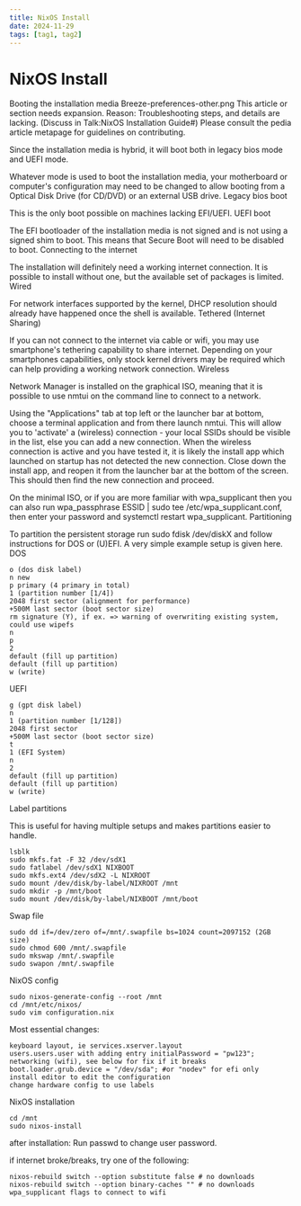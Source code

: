 ```yaml
---
title: NixOS Install
date: 2024-11-29
tags: [tag1, tag2]
---
```


# NixOS Install

Booting the installation media
Breeze-preferences-other.png
This article or section needs expansion.
Reason: Troubleshooting steps, and details are lacking. (Discuss in Talk:NixOS Installation Guide#)
Please consult the pedia article metapage for guidelines on contributing.

Since the installation media is hybrid, it will boot both in legacy bios mode and UEFI mode.

Whatever mode is used to boot the installation media, your motherboard or computer's configuration may need to be changed to allow booting from a Optical Disk Drive (for CD/DVD) or an external USB drive.
Legacy bios boot

This is the only boot possible on machines lacking EFI/UEFI.
UEFI boot

The EFI bootloader of the installation media is not signed and is not using a signed shim to boot. This means that Secure Boot will need to be disabled to boot.
Connecting to the internet

The installation will definitely need a working internet connection. It is possible to install without one, but the available set of packages is limited.
Wired

For network interfaces supported by the kernel, DHCP resolution should already have happened once the shell is available.
Tethered (Internet Sharing)

If you can not connect to the internet via cable or wifi, you may use smartphone's tethering capability to share internet. Depending on your smartphones capabilities, only stock kernel drivers may be required which can help providing a working network connection.
Wireless

Network Manager is installed on the graphical ISO, meaning that it is possible to use nmtui on the command line to connect to a network.

Using the "Applications" tab at top left or the launcher bar at bottom, choose a terminal application and from there launch nmtui. This will allow you to 'activate' a (wireless) connection - your local SSIDs should be visible in the list, else you can add a new connection. When the wireless connection is active and you have tested it, it is likely the install app which launched on startup has not detected the new connection. Close down the install app, and reopen it from the launcher bar at the bottom of the screen. This should then find the new connection and proceed.

On the minimal ISO, or if you are more familiar with wpa_supplicant then you can also run wpa_passphrase ESSID | sudo tee /etc/wpa_supplicant.conf, then enter your password and systemctl restart wpa_supplicant.
Partitioning

To partition the persistent storage run sudo fdisk /dev/diskX and follow instructions for DOS or (U)EFI. A very simple example setup is given here.
DOS

    o (dos disk label)
    n new
    p primary (4 primary in total)
    1 (partition number [1/4])
    2048 first sector (alignment for performance)
    +500M last sector (boot sector size)
    rm signature (Y), if ex. => warning of overwriting existing system, could use wipefs
    n
    p
    2
    default (fill up partition)
    default (fill up partition)
    w (write)

UEFI

    g (gpt disk label)
    n
    1 (partition number [1/128])
    2048 first sector
    +500M last sector (boot sector size)
    t
    1 (EFI System)
    n
    2
    default (fill up partition)
    default (fill up partition)
    w (write)

Label partitions

This is useful for having multiple setups and makes partitions easier to handle.

    lsblk
    sudo mkfs.fat -F 32 /dev/sdX1
    sudo fatlabel /dev/sdX1 NIXBOOT
    sudo mkfs.ext4 /dev/sdX2 -L NIXROOT
    sudo mount /dev/disk/by-label/NIXROOT /mnt
    sudo mkdir -p /mnt/boot
    sudo mount /dev/disk/by-label/NIXBOOT /mnt/boot

Swap file

    sudo dd if=/dev/zero of=/mnt/.swapfile bs=1024 count=2097152 (2GB size)
    sudo chmod 600 /mnt/.swapfile
    sudo mkswap /mnt/.swapfile
    sudo swapon /mnt/.swapfile

NixOS config

    sudo nixos-generate-config --root /mnt
    cd /mnt/etc/nixos/
    sudo vim configuration.nix

Most essential changes:

    keyboard layout, ie services.xserver.layout
    users.users.user with adding entry initialPassword = "pw123";
    networking (wifi), see below for fix if it breaks
    boot.loader.grub.device = "/dev/sda"; #or "nodev" for efi only
    install editor to edit the configuration
    change hardware config to use labels

NixOS installation

    cd /mnt
    sudo nixos-install

after installation: Run passwd to change user password.

if internet broke/breaks, try one of the following:

    nixos-rebuild switch --option substitute false # no downloads
    nixos-rebuild switch --option binary-caches "" # no downloads
    wpa_supplicant flags to connect to wifi
